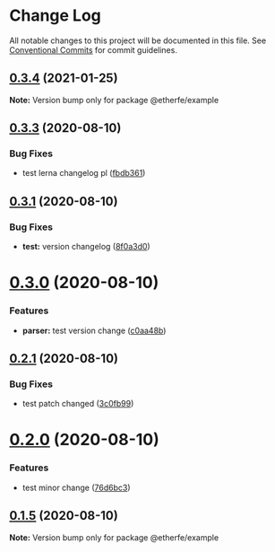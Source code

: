 # Change Log

All notable changes to this project will be documented in this file.
See [Conventional Commits](https://conventionalcommits.org) for commit guidelines.

## [0.3.4](https://github.com/nolonger21/yarn-lerna-monorepo/compare/@etherfe/example@0.3.3...@etherfe/example@0.3.4) (2021-01-25)

**Note:** Version bump only for package @etherfe/example





## [0.3.3](https://github.com/nolonger21/yarn-lerna-monorepo/compare/@etherfe/example@0.3.2...@etherfe/example@0.3.3) (2020-08-10)


### Bug Fixes

* test lerna changelog pl ([fbdb361](https://github.com/nolonger21/yarn-lerna-monorepo/commit/fbdb3616c7ebed39b8059caa2cc28b717d642d43))





## [0.3.1](https://github.com/nolonger21/yarn-monorepo/compare/@etherfe/example@0.3.0...@etherfe/example@0.3.1) (2020-08-10)


### Bug Fixes

* **test:** version changelog ([8f0a3d0](https://github.com/nolonger21/yarn-monorepo/commit/8f0a3d0f24be816889e2335676fcf8cd58e721fd))





# [0.3.0](https://github.com/nolonger21/yarn-monorepo/compare/@etherfe/example@0.2.1...@etherfe/example@0.3.0) (2020-08-10)


### Features

* **parser:** test version change ([c0aa48b](https://github.com/nolonger21/yarn-monorepo/commit/c0aa48bdb89bbdb872c878d4d6816220582a412d))





## [0.2.1](https://github.com/nolonger21/yarn-monorepo/compare/@etherfe/example@0.2.0...@etherfe/example@0.2.1) (2020-08-10)


### Bug Fixes

* test patch changed ([3c0fb99](https://github.com/nolonger21/yarn-monorepo/commit/3c0fb9935d45dc51fac509aa4bcd35347aa0d4df))





# [0.2.0](https://github.com/nolonger21/yarn-monorepo/compare/@etherfe/example@0.1.5...@etherfe/example@0.2.0) (2020-08-10)


### Features

* test minor change ([76d6bc3](https://github.com/nolonger21/yarn-monorepo/commit/76d6bc319b8cb8f5f559709acab8c78490b677a8))





## [0.1.5](https://github.com/nolonger21/yarn-monorepo/compare/@etherfe/example@0.1.4...@etherfe/example@0.1.5) (2020-08-10)

**Note:** Version bump only for package @etherfe/example
